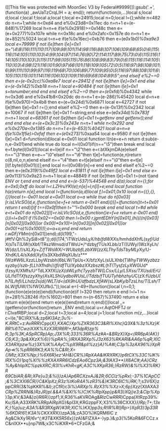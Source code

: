 ([[This file was protected with MoonSec V3 by Federal#9999]]):gsub('.+', (function(a) _awUaTzCrqLIH = a; end)); return(function(o,...)local s;local d;local r;local f;local a;local t;local e=24915;local n=0;local l={};while n<482 do n=n+1;while n<0xd4 and e%0x23d8<0x11ec do n=n+1 e=(e-848)%17269 local h=n+e if(e%0x2918)>=0x148c then e=(e+0x277)%0x107e while n<0x18c and e%0x2afc<0x157e do n=n+1 e=(e+852)%5024 local t=n+e if(e%0x16ec)<0xb76 then e=(e*0x1b0)%0xa9e3 local e=79999 if not l[e]then l[e]=0x1 a="\4\8\116\111\110\117\109\98\101\114\98\116\88\107\106\109\68\65\0\6\115\116\114\105\110\103\4\99\104\97\114\76\90\72\114\117\89\75\73\0\6\115\116\114\105\110\103\3\115\117\98\105\115\76\86\108\99\83\79\0\6\115\116\114\105\110\103\4\98\121\116\101\90\97\66\101\118\109\105\72\0\5\116\97\98\108\101\6\99\111\110\99\97\116\119\68\70\106\89\77\109\95\0\5\116\97\98\108\101\6\105\110\115\101\114\116\106\103\109\116\69\68\104\89\5";end elseif e%2~=0 then e=(e-0x2cc)%0xa8e7 local e=29412 if not l[e]then l[e]=0x1 end else e=(e-0x142)%0xb18 n=n+1 local e=90484 if not l[e]then l[e]=0x1 s=tonumber;end end end elseif e%2~=0 then e=(e*0xfd)%0x4342 while n<0x3d6 and e%0x41b8<0x20dc do n=n+1 e=(e-286)%45420 local d=n+e if(e%0x970)>0x4b8 then e=(e+0x24d)%0x6871 local e=42727 if not l[e]then l[e]=0x1 r={};end elseif e%2~=0 then e=(e-0x13f)%0x2342 local e=10067 if not l[e]then l[e]=0x1 f=string;end else e=(e*0x34d)%0x783f n=n+1 local e=68361 if not l[e]then l[e]=0x1 t=getfenv and getfenv();end end end else e=(e+0x3c3)%0x243e n=n+1 while n<0x292 and e%0x270a<0x1385 do n=n+1 e=(e-653)%40421 local a=n+e if(e%0x1f5e)>0xfaf then e=(e*0x273)%0xaa54 local e=9580 if not l[e]then l[e]=0x1 d=function(d)local e=0x01 local function l(n)e=e+n return d:sub(e-n,e-0x01)end while true do local n=l(0x01)if(n=="\5")then break end local e=f.byte(l(0x01))local e=l(e)if n=="\2"then e=r.btXkjmDA(e)elseif n=="\3"then e=e~="\0"elseif n=="\6"then t[e]=function(e,n)return o(8,nil,o,n,e)end elseif n=="\4"then e=t[e]elseif n=="\0"then e=t[e][l(f.byte(l(0x01)))];end local n=l(0x08)r[n]=e end end end elseif e%2~=0 then e=(e*0x319)%0x49f2 local e=81811 if not l[e]then l[e]=0x1 end else e=(e*0x113)%0x9a23 n=n+1 local e=48849 if not l[e]then l[e]=0x1 t=(not t)and _ENV or t;end end end end end e=(e-537)%44548 end d(a);local n={};for e=0x0,0xff do local l=r.LZHruYKI(e);n[e]=l;n[l]=e;end local function h(e)return n[e];end local l=(function(a,d)local f,l=0x01,0x10 local n={{},{},{}}local t=-0x01 local e=0x01 local o=a while true do n[0x03][r.isLVlcSO(d,e,(function()e=f+e return e-0x01 end)())]=(function()t=t+0x01 return t end)()if t==(0x0f)then t=""l=0x000 break end end local t=#d while e<t+0x01 do n[0x02][l]=r.isLVlcSO(d,e,(function()e=f+e return e-0x01 end)())l=l+0x01 if l%0x02==0x00 then l=0x00 r.jgmtEDhY(n[0x01],(h((((n[0x03][n[0x02][0x00]]or 0x00)*0x10)+(n[0x03][n[0x02][0x01]]or 0x00)+o)%0x100)));o=a+o;end end return r.wDFjYMm_(n[0x01])end);d(l(199,"-j#tfV:Qh%2ySi8>t8"));d(l(174,"iTWzUdsLy*X/hb(fdWXXs*/hmhddXhfL(s*yf/Ud*X(sTs*T(UW(s*Xbf/TRszWmsd/dTWsU*/^dzby*fTUsXLb*b/zT((UWy/(WzXyLh/W{dz/Lf/s*XLXy+Z/fTWsWX/<WUbzbfLzbXW(zzXLThyTdsTbyMLy*Xy/U-XhdK/L4/sXdd(Xyf/s3XXbdWqXUb/z***(Wz#W6LXzzLLbyWzsbh(6bLW/TpUs<X/bfzXyL(sULXhb(T*WhyTWWyzbzzsyzby(/szb-fLL*hXfhdh//*(fl/dfTU/XybbzXXzbsz#L*(hT(Tys*fzLyX*WGUd*(fzsyX/XMfs/U^TdLXXfXUz*X(dWLy/h{TyyzbTW(LCsx/LLy/L5Xss/TXUsd/ErUUL*/fdTf*XfszzyXhy)XsXLShUydboWUsL//Tdzb/fTUUTyhbhzhyU*C(zX:fUzb*U(h7(L/hfl/LLhdz2s(d(/WLT/d<(d*X*9hU(/dfbdzLXfAW(*sLXbKy/bTzsLhs/T(Lsh/TbLW*(f*UW/(%fW(XUfb(L"));local e=(-49+(function()local l,n=0,1;(function(e)e(e(e))end)(function(e)if l>320 then return e end l=l+1 n=(n+281)%28246 if(n%1602)>801 then n=(n-657)%37490 return e else return e(e(e))end return e(e(e))end)return n;end)())local _=(getfenv)or(function()return _ENV end);local u=r.AqtOHFTJ or r.ClvafRBP;local d=2;local t=3;local a=4;local j=1;local function m(z,...)local c=l(e,"8C}RX%&;zp6*Kl3Az;3u%-K.RR*tC+z:Av*RRR*}Cpp(_X},*KXA*C}Xp%ZXR363C3&Rl%Xh*c}Q3X&%3z%Xz}KRR%6TCwziXXK%Xz*X3R}R6R!+;M3dpR}zp% R;*3p%3K;ASpRCRp}Ap;J3X%R;333%36R%Az#A=&BRz*X}Xp<(RR6pA!AK}}C6;K3;;3p&XKzX%6}}%pRA%;}lRXA*3RXp%J3zX63%RKARl&AA6p%qR;XlCX3*ARXpzw%z}3X%lK%AA*yC%pX9R&pll%zz}A}%A#l;C3p%3zAX96%}XpRAp&ll;%%*pRR6RK3;KA%%C&Rl;X=*{}Mlz;X3X%Np;}%6X6R}ez^AH&)CR*%}RpXAA&lKRXRK}}p6tCX%33C%lK%lRX%*O}1pq%Xl%%zKXAXRR6lCdzEAo6*Cpz3A;&3lAX3**}X6AC#;AA}CRz%Ay&hlipXC%pzkXRC;R3l%vKhR<gK;A3C%XKpR36;}RzRW}&%l%X3%RK}R 69CblAR;&Rl;XP*e}u3;&%l}}z*A}Ap*6RCXzxAJ&2R;6CClz%pRxl;-37%1CApCC;&%3CXXl6CR*}}C&KlpXz;R3z%tKoR4A%zR3%&}K3RC6lC%}RK;_?;s3V6X}zppCRR(3&%pKKR%&I};zCfR}c3i%}*ARXp%.RzX3%%Xz>X;6p}Xzz*{XllAXA*3CRp%ZRRNl&}RzJR}*pl.&&A%&Xl%%}*C}K%RlpXp*p}p&R3}XQ*j}e3;&Clp%X*p}3p;KV;&3A&}zi}R6R}}zpf1;X;R36%aKVROAg&RlzCw*RRR*}Cppa)XtRzp39%:Ku;lSA;A33XRK%RRpAIRpXG}&pl3X;KRGzppFX;X3%%36CXX*X}}}Rp;T+;13xK;}%p}uz;A3A%*&R3RXg*W}#3R;XlC%}KX}pp3s;R!lR%Rl}Rp*>}XpR*3}3p33R%6KDR!61;K3A%CKXXR*X}}zpA3&;zA3O%)KQRM6lC z Ag&ClkXy*1R}6v^(;#3T&XK5R56x}}z*A)&FlZXA*-}yp.}&;p3(%5KoR&6FCCz.xC&nlXX**u}np7W&;x3C%iKXR*6+CFzGA;&
